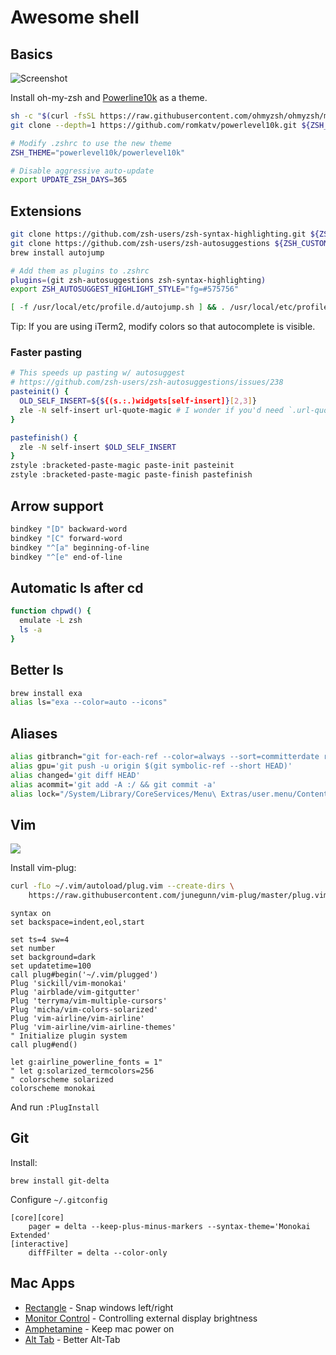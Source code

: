 # Awesome shell

## Basics

![Screenshot](https://i.imgur.com/2hPWFO2.png)

Install oh-my-zsh and [Powerline10k](https://github.com/romkatv/powerlevel10k) as a theme.
````bash
sh -c "$(curl -fsSL https://raw.githubusercontent.com/ohmyzsh/ohmyzsh/master/tools/install.sh)"
git clone --depth=1 https://github.com/romkatv/powerlevel10k.git ${ZSH_CUSTOM:-~/.oh-my-zsh/custom}/themes/powerlevel10k

# Modify .zshrc to use the new theme
ZSH_THEME="powerlevel10k/powerlevel10k"

# Disable aggressive auto-update
export UPDATE_ZSH_DAYS=365
````

## Extensions

````bash
git clone https://github.com/zsh-users/zsh-syntax-highlighting.git ${ZSH_CUSTOM:-~/.oh-my-zsh/custom}/plugins/zsh-syntax-highlighting
git clone https://github.com/zsh-users/zsh-autosuggestions ${ZSH_CUSTOM:-~/.oh-my-zsh/custom}/plugins/zsh-autosuggestions
brew install autojump

# Add them as plugins to .zshrc
plugins=(git zsh-autosuggestions zsh-syntax-highlighting)
export ZSH_AUTOSUGGEST_HIGHLIGHT_STYLE="fg=#575756"

[ -f /usr/local/etc/profile.d/autojump.sh ] && . /usr/local/etc/profile.d/autojump.sh
````

Tip: If you are using iTerm2, modify colors so that autocomplete is visible.

### Faster pasting

````bash
# This speeds up pasting w/ autosuggest
# https://github.com/zsh-users/zsh-autosuggestions/issues/238
pasteinit() {
  OLD_SELF_INSERT=${${(s.:.)widgets[self-insert]}[2,3]}
  zle -N self-insert url-quote-magic # I wonder if you'd need `.url-quote-magic`?
}

pastefinish() {
  zle -N self-insert $OLD_SELF_INSERT
}
zstyle :bracketed-paste-magic paste-init pasteinit
zstyle :bracketed-paste-magic paste-finish pastefinish
````

## Arrow support

````bash
bindkey "[D" backward-word
bindkey "[C" forward-word
bindkey "^[a" beginning-of-line
bindkey "^[e" end-of-line
````

## Automatic ls after cd

````bash
function chpwd() {
  emulate -L zsh
  ls -a
}
````

## Better ls

````bash
brew install exa
alias ls="exa --color=auto --icons"
````

## Aliases

````bash
alias gitbranch="git for-each-ref --color=always --sort=committerdate refs/heads/ --format='%(HEAD) %(color:yellow)%(refname:short)%(color:reset) - %(color:red)%(objectname:short)%(color:reset) - %(contents:subject) - %(authorname) (%(color:green)%(committerdate:relative)%(color:reset))' | tail -15"
alias gpu='git push -u origin $(git symbolic-ref --short HEAD)'
alias changed='git diff HEAD'
alias acommit='git add -A :/ && git commit -a'
alias lock="/System/Library/CoreServices/Menu\ Extras/user.menu/Contents/Resources/CGSession -suspend"
````

## Vim

![](https://i.imgur.com/0pPggF7.png)

Install vim-plug:

````bash
curl -fLo ~/.vim/autoload/plug.vim --create-dirs \
    https://raw.githubusercontent.com/junegunn/vim-plug/master/plug.vim
````

````
syntax on
set backspace=indent,eol,start

set ts=4 sw=4
set number
set background=dark
set updatetime=100
call plug#begin('~/.vim/plugged')
Plug 'sickill/vim-monokai'
Plug 'airblade/vim-gitgutter'
Plug 'terryma/vim-multiple-cursors'
Plug 'micha/vim-colors-solarized'
Plug 'vim-airline/vim-airline'
Plug 'vim-airline/vim-airline-themes'
" Initialize plugin system
call plug#end()

let g:airline_powerline_fonts = 1"
" let g:solarized_termcolors=256
" colorscheme solarized
colorscheme monokai
````

And run `:PlugInstall`

## Git

Install:
````
brew install git-delta
````

Configure `~/.gitconfig`

````
[core][core]
    pager = delta --keep-plus-minus-markers --syntax-theme='Monokai Extended'
[interactive]
    diffFilter = delta --color-only
````

## Mac Apps

- [Rectangle](https://rectangleapp.com/) - Snap windows left/right
- [Monitor Control](https://github.com/MonitorControl/MonitorControl) - Controlling external display brightness
- [Amphetamine](https://apps.apple.com/us/app/amphetamine/id937984704?mt=12) - Keep mac power on
- [Alt Tab](https://alt-tab-macos.netlify.app/) - Better Alt-Tab
